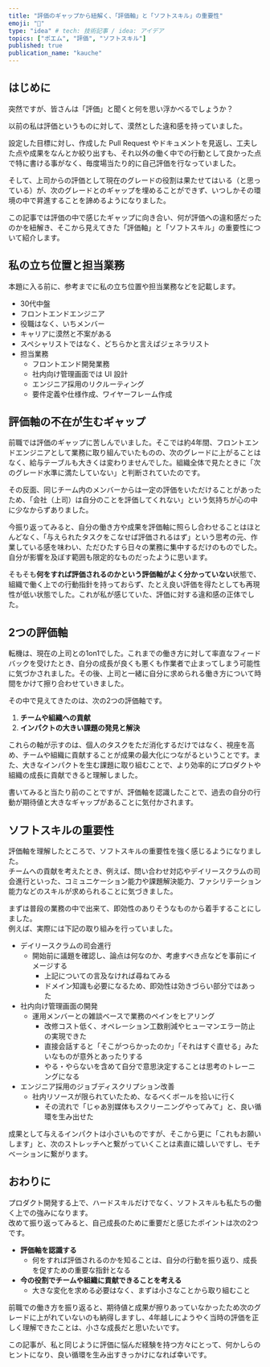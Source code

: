 ```yaml
---
title: "評価のギャップから紐解く、「評価軸」と「ソフトスキル」の重要性"
emoji: "📘"
type: "idea" # tech: 技術記事 / idea: アイデア
topics: ["ポエム", "評価", "ソフトスキル"]
published: true
publication_name: "kauche"
---
```


## はじめに
突然ですが、皆さんは「評価」と聞くと何を思い浮かべるでしょうか？  

以前の私は評価というものに対して、漠然とした違和感を持っていました。  

設定した目標に対し、作成した Pull Request やドキュメントを見返し、工夫した点や成果をなんとか絞り出すも、それ以外の働く中での行動として良かった点で特に書ける事がなく、毎度場当たり的に自己評価を行なっていました。  

そして、上司からの評価として現在のグレードの役割は果たせてはいる（と思っている）が、次のグレードとのギャップを埋めることができず、いつしかその環境の中で昇進することを諦めるようになりました。

この記事では評価の中で感じたギャップに向き合い、何が評価への違和感だったのかを紐解き、そこから見えてきた「評価軸」と「ソフトスキル」の重要性について紹介します。  

## 私の立ち位置と担当業務
本題に入る前に、参考までに私の立ち位置や担当業務などを記載します。

- 30代中盤
- フロントエンドエンジニア
- 役職はなく、いちメンバー
- キャリアに漠然と不案がある
- スペシャリストではなく、どちらかと言えばジェネラリスト
- 担当業務
  - フロントエンド開発業務
  - 社内向け管理画面では UI 設計
  - エンジニア採用のリクルーティング
  - 要件定義や仕様作成、ワイヤーフレーム作成

## 評価軸の不在が生むギャップ
前職では評価のギャップに苦しんでいました。そこでは約4年間、フロントエンドエンジニアとして業務に取り組んでいたものの、次のグレードに上がることはなく、給与テーブルも大きくは変わりませんでした。組織全体で見たときに「次のグレード水準に満たしていない」と判断されていたのです。  

その反面、同じチーム内のメンバーからは一定の評価をいただけることがあったため、「会社（上司）は自分のことを評価してくれない」という気持ちが心の中に少なからずありました。

今振り返ってみると、自分の働き方や成果を評価軸に照らし合わせることはほとんどなく、「与えられたタスクをこなせば評価されるはず」という思考の元、作業している感を味わい、ただひたすら日々の業務に集中するだけのものでした。自分が影響を及ぼす範囲も限定的なものだったように思います。

そもそも**何をすれば評価されるのかという評価軸がよく分かっていない**状態で、組織で働く上での行動指針を持っておらず、たとえ良い評価を得たとしても再現性が低い状態でした。これが私が感じていた、評価に対する違和感の正体でした。

## 2つの評価軸
転機は、現在の上司との1on1でした。これまでの働き方に対して率直なフィードバックを受けたとき、自分の成長が良くも悪くも作業者で止まってしまう可能性に気づかされました。その後、上司と一緒に自分に求められる働き方について時間をかけて擦り合わせていきました。

その中で見えてきたのは、次の2つの評価軸です。

1. **チームや組織への貢献**
2. **インパクトの大きい課題の発見と解決**

これらの軸が示すのは、個人のタスクをただ消化するだけではなく、視座を高め、チームや組織に貢献することが成果の最大化につながるということです。また、大きなインパクトを生む課題に取り組むことで、より効率的にプロダクトや組織の成長に貢献できると理解しました。

書いてみると当たり前のことですが、評価軸を認識したことで、過去の自分の行動が期待値と大きなギャップがあることに気付かされます。

## ソフトスキルの重要性
評価軸を理解したところで、ソフトスキルの重要性を強く感じるようになりました。  
チームへの貢献を考えたとき、例えば、問い合わせ対応やデイリースクラムの司会進行といった、コミュニケーション能力や課題解決能力、ファシリテーション能力などのスキルが求められることに気づきました。  

まずは普段の業務の中で出来て、即効性のありそうなものから着手することにしました。  
例えば、実際には下記の取り組みを行っていました。

- デイリースクラムの司会進行
  - 開始前に議題を確認し、論点は何なのか、考慮すべき点などを事前にイメージする
    - 上記についての言及なければ尋ねてみる
    - ドメイン知識も必要になるため、即効性は効きづらい部分ではあった
- 社内向け管理画面の開発
  - 運用メンバーとの雑談ベースで業務のペインをヒアリング
    - 改修コスト低く、オペレーション工数削減やヒューマンエラー防止の実現できた
    - 直接会話すると「そこがつらかったのか」「それはすぐ直せる」みたいなものが意外とあったりする
    - やる・やらないを含めて自分で意思決定することは思考のトレーニングになる
- エンジニア採用のジョブディスクリプション改善
  - 社内リソースが限られていたため、なるべくボールを拾いに行く
    - その流れで「じゃあ別媒体もスクリーニングやってみて」と、良い循環を生み出せた

成果として与えるインパクトは小さいものですが、そこから更に「これもお願いします」と、次のストレッチへと繋がっていくことは素直に嬉しいですし、モチベーションに繋がります。

## おわりに
プロダクト開発する上で、ハードスキルだけでなく、ソフトスキルも私たちの働く上での強みになります。  
改めて振り返ってみると、自己成長のために重要だと感じたポイントは次の2つです。

- **評価軸を認識する**
  - 何をすれば評価されるのかを知ることは、自分の行動を振り返り、成長を促すための重要な指針となる
- **今の役割でチームや組織に貢献できることを考える**
  - 大きな変化を求める必要はなく、まずは小さなことから取り組むこと

前職での働き方を振り返ると、期待値と成果が擦りあっていなかったため次のグレードに上がれていないのも納得しますし、4年越しにようやく当時の評価を正しく理解できたことは、小さな成長だと思いたいです。

この記事が、私と同じように評価に悩んだ経験を持つ方々にとって、何かしらのヒントになり、良い循環を生み出すきっかけになれば幸いです。
